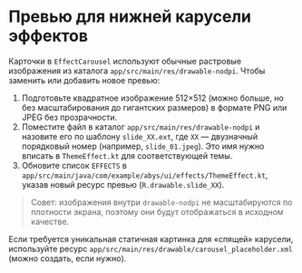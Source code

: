 # Превью для нижней карусели эффектов

Карточки в `EffectCarousel` используют обычные растровые изображения из каталога
`app/src/main/res/drawable-nodpi`. Чтобы заменить или добавить новое превью:

1. Подготовьте квадратное изображение 512×512 (можно больше, но без масштабирования до гигантских
   размеров) в формате PNG или JPEG без прозрачности.
2. Поместите файл в каталог `app/src/main/res/drawable-nodpi` и назовите его по шаблону
   `slide_XX.ext`, где `XX` — двузначный порядковый номер (например, `slide_01.jpeg`). Это имя
   нужно вписать в `ThemeEffect.kt` для соответствующей темы.
3. Обновите список `EFFECTS` в `app/src/main/java/com/example/abys/ui/effects/ThemeEffect.kt`,
   указав новый ресурс превью (`R.drawable.slide_XX`).

> Совет: изображения внутри `drawable-nodpi` не масштабируются по плотности экрана, поэтому они
> будут отображаться в исходном качестве.

Если требуется уникальная статичная картинка для «спящей» карусели, используйте ресурс
`app/src/main/res/drawable/carousel_placeholder.xml` (можно создать, если нужно).
